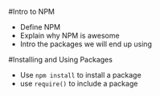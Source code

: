 #Intro to NPM

* Define NPM
* Explain why NPM is awesome
* Intro the packages we will end up using
 
#Installing and Using Packages

* Use `npm install` to install a package
* use `require()` to include a package

